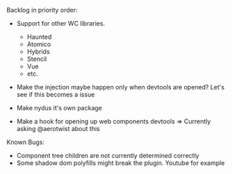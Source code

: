 Backlog in priority order:

- Support for other WC libraries. 
    - Haunted
    - Atomico
    - Hybrids
    - Stencil
    - Vue
    - etc.

- Make the injection maybe happen only when devtools are opened? Let's see if this becomes a issue

- Make nydus it's own package
- Make a hook for opening up web components devtools => Currently asking @aerotwist about this


Known Bugs:

- Component tree children are not currently determined correctly
- Some shadow dom polyfills might break the plugin. Youtube for example
